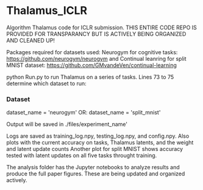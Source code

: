 # Thalamus_ICLR
Algorithm Thalamus code for ICLR submission. 
THIS ENTIRE CODE REPO IS PROVIDED FOR TRANSPARANCY BUT IS ACTIVELY BEING ORGANIZED AND CLEANED UP!

Packages required for datasets used:
Neurogym for cognitive tasks: https://github.com/neurogym/neurogym
and 
Continual leanring for split MNIST dataset: https://github.com/GMvandeVen/continual-learning

python Run.py to run Thalamus on a series of tasks. 
Lines 73 to 75 determine which dataset to run:
### Dataset
dataset_name = 'neurogym' 
OR:
dataset_name = 'split_mnist'

Output will be saved in ./files/experiment_name'

Logs are saved as training_log.npy, testing_log.npy, and config.npy.
Also plots with the current accuracy on tasks, Thalamus latents, and the weight and latent update counts 
Another plot for split MNIST shows accuracy tested with latent updates on all five tasks throught training. 

The analysis folder has the Jupyter notebooks to analyze results and produce the full paper figures. 
These are being updated and organized actively.



